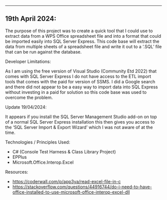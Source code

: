-----------------------------------------
19th April 2024:
-----------------------------------------

The purpose of this project was to create a quick tool that I could use to extract data from a WPS Office spreadsheet file and into a format that could be imported easily into SQL Server Express. This code base will extract the data from multiple sheets of a spreadsheet file and write it out to a ‘.SQL’ file that can be run against the database.

Developer Limitations:

As I am using the free version of Visual Studio (Community Etd 2022) that comes with SQL Server Express I do not have access to the ETL import tools that comes with the paid for version of SSMS. I did a Google search and there did not appear to be a easy way to import data into SQL Express without investing in a paid for solution so this code base was used to overcome the problem.

Update 19/04/2024:

It appears if you install the SQL Server Management Studio add-on on top of a normal SQL Server Express installation this then gives you access to the ‘SQL Server Import & Export Wizard’ which I was not aware of at the time.

Technologies / Principles Used:

- C# (Console Test Harness & Class Library Project)
- EPPlus
- Microsoft.Office.Interop.Excel

Resources:

- https://coderwall.com/p/app3ya/read-excel-file-in-c
- https://stackoverflow.com/questions/44916744/do-i-need-to-have-office-installed-to-use-microsoft-office-interop-excel-dll
